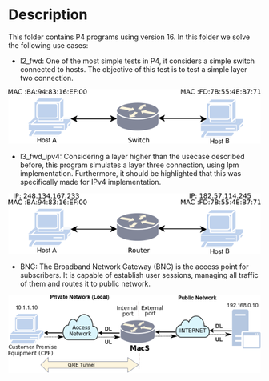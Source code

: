 # Description

This folder contains P4 programs using version 16. In this folder we solve the following use cases:

- l2_fwd: One of the most simple tests in P4, it considers a simple switch connected to hosts. The objective of this test is to test a simple layer two connection.

<p align="center">
  <img src="../img/macsad_l2.png">
</p>


- l3_fwd_ipv4: Considering a layer higher than the usecase described before, this program simulates a layer three connection, using lpm implementation. Furthermore, it should be highlighted that this  was specifically made for IPv4 implementation.

<p align="center">
  <img src="../img/macsad_ipv4.png">
</p>


- BNG: The Broadband Network Gateway (BNG) is the access point for subscribers. It is capable of establish user sessions, managing all traffic of them and routes it to public network.

<p align="center">
  <img src="../img/macsad_bng.png">
</p>

